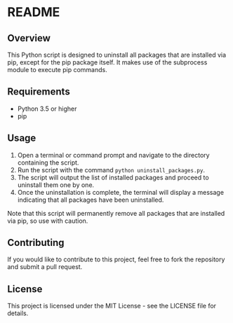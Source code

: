 # README
## Overview
This Python script is designed to uninstall all packages that are installed via pip, except for the pip package itself. It makes use of the subprocess module to execute pip commands.
## Requirements
- Python 3.5 or higher
- pip

## Usage
1. Open a terminal or command prompt and navigate to the directory containing the script.
2. Run the script with the command `python uninstall_packages.py`.
3. The script will output the list of installed packages and proceed to uninstall them one by one.
4. Once the uninstallation is complete, the terminal will display a message indicating that all packages have been uninstalled.


Note that this script will permanently remove all packages that are installed via pip, so use with caution.
## Contributing
If you would like to contribute to this project, feel free to fork the repository and submit a pull request.
## License
This project is licensed under the MIT License - see the LICENSE file for details.
